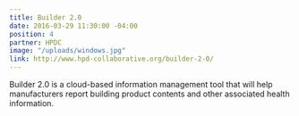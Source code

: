 ```yaml
---
title: Builder 2.0
date: 2016-03-29 11:30:00 -04:00
position: 4
partner: HPDC
image: "/uploads/windows.jpg"
link: http://www.hpd-collaborative.org/builder-2-0/
---
```


Builder 2.0 is a cloud-based information management tool that will help manufacturers report building product contents and other associated health information.
